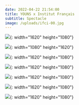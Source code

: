 ```yaml
---
date: 2022-04-22 21:54:00
title: YOUNS x Institut Français
subtitle: Spectacle
image: /uploads/ifci-00.jpg
---
```

![](/uploads/ifci-02.jpg){: width="1620" height="1080"}



![](/uploads/ifci-00.jpg){: width="1080" height="1620"}

![](/uploads/ifci-04.jpg){: width="1620" height="1080"}

![](/uploads/ifci-03.jpg){: width="1620" height="1080"}

![](/uploads/ifci-08.jpg){: width="1620" height="1080"}

![](/uploads/ifci-09.jpg){: width="1620" height="1080"}

![](/uploads/ifci-06.jpg){: width="1620" height="1080"}